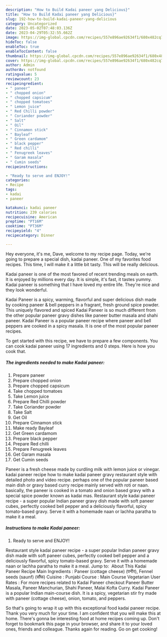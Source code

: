 ```yaml
---
description: "How to Build Kadai paneer yang Delicious}"
title: "How to Build Kadai paneer yang Delicious}"
slug: 192-how-to-build-kadai-paneer-yang-delicious
category: Uncategorized
date: 2023-05-02T07:48:03.136Z
date: 2023-04-29T05:32:55.662Z
image: https://img-global.cpcdn.com/recipes/557e896ae92634f1/680x482cq70/kadai-paneer-recipe-main-photo.jpg
hideToc: false
enableToc: true
enableTocContent: false
thumbnail: https://img-global.cpcdn.com/recipes/557e896ae92634f1/680x482cq70/kadai-paneer-recipe-main-photo.jpg
cover: https://img-global.cpcdn.com/recipes/557e896ae92634f1/680x482cq70/kadai-paneer-recipe-main-photo.jpg
author: Admin
authorAv: notfound
ratingvalue: 5
reviewcount: 23
recipeingredient:
- " paneer"
- " chopped onion"
- " chopped capsicum"
- " chopped tomatoes"
- " Lemon juice"
- " Red Chilli powder"
- " Coriander powder"
- " Salt"
- " Oil"
- " Cinnamon stick"
- " Bayleaf"
- " Green cardamom"
- " black pepper"
- " Red chilli"
- " Fenugreek leaves"
- " Garam masala"
- " Cumin seeds"
recipeinstructions:

- "Ready to serve and ENJOY!"
categories:
- Recipe
tags:
- kadai
- paneer

katakunci: kadai paneer 
nutrition: 239 calories
recipecuisine: American
preptime: "PT16M"
cooktime: "PT36M"
recipeyield: "4"
recipecategory: Dinner

---
```



Hey everyone, it's me, Dave, welcome to my recipe page. Today, we're going to prepare a special dish, kadai paneer. One of my favorites food recipes. This time, I will make it a little bit tasty. This will be really delicious.

Kadai paneer is one of the most favored of recent trending meals on earth. It is enjoyed by millions every day. It is simple, it's fast, it tastes yummy. Kadai paneer is something that I have loved my entire life. They're nice and they look wonderful.

Kadai Paneer is a spicy, warming, flavorful and super delicious dish made by cooking paneer &amp; bell peppers in a fragrant, fresh ground spice powder. This uniquely flavored and spiced Kadai Paneer is so much different from the other popular paneer gravy dishes like paneer butter masala and shahi paneer. Kadai Paneer is a popular paneer recipe where paneer and bell peppers are cooked in a spicy masala. It is one of the most popular paneer recipes.


To get started with this recipe, we have to prepare a few components. You can cook kadai paneer using 17 ingredients and 0 steps. Here is how you cook that.

<!--inarticleads1-->

##### The ingredients needed to make Kadai paneer:

1. Prepare  paneer
1. Prepare  chopped onion
1. Prepare  chopped capsicum
1. Take  chopped tomatoes
1. Take  Lemon juice
1. Prepare  Red Chilli powder
1. Take  Coriander powder
1. Take  Salt
1. Get  Oil
1. Prepare  Cinnamon stick
1. Make ready  Bayleaf
1. Get  Green cardamom
1. Prepare  black pepper
1. Prepare  Red chilli
1. Prepare  Fenugreek leaves
1. Get  Garam masala
1. Get  Cumin seeds


Paneer is a fresh cheese made by curdling milk with lemon juice or vinegar. kadai paneer recipe how to make kadai paneer gravy restaurant style with detailed photo and video recipe. perhaps one of the popular paneer based main dish or gravy based curry recipe mainly served with roti or naan. basically, the paneer is cooked in a tomato and onion based gravy with a special spice powder known as kadai mas. Restaurant style kadai paneer recipe - a super popular Indian paneer gravy dish made with soft paneer cubes, perfectly cooked bell pepper and a deliciously flavorful, spicy tomato-based gravy. Serve it with a homemade naan or lachha paratha to make it a meal. 

<!--inarticleads2-->

##### Instructions to make Kadai paneer:


1. Ready to serve and ENJOY!

Restaurant style kadai paneer recipe - a super popular Indian paneer gravy dish made with soft paneer cubes, perfectly cooked bell pepper and a deliciously flavorful, spicy tomato-based gravy. Serve it with a homemade naan or lachha paratha to make it a meal. Jump to: ️ About This Kadai Paneer Recipe Main Ingredients : Paneer (cottage cheese) (पनीर), Fennel seeds (saunf) (सौंफ) Cuisine : Punjabi Course : Main Course Vegetarian User Rates : For more recipes related to Kadai Paneer checkout Paneer Butter Masala, Paneer Manchurian, Shahi Paneer, Malai Kofta Curry. Kadai Paneer is a popular Indian main-course dish. It is a spicy, vegetarian stir fry made with paneer (cottage cheese), onion, tomato, and peppers. 

So that's going to wrap it up with this exceptional food kadai paneer recipe. Thank you very much for your time. I am confident that you will make this at home. There's gonna be interesting food at home recipes coming up. Don't forget to bookmark this page in your browser, and share it to your loved ones, friends and colleague. Thanks again for reading. Go on get cooking!
